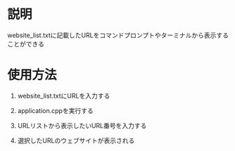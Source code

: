 # 説明

website_list.txtに記載したURLをコマンドプロンプトやターミナルから表示することができる

# 使用方法

1. website_list.txtにURLを入力する

2. application.cppを実行する

3. URLリストから表示したいURL番号を入力する

4. 選択したURLのウェブサイトが表示される